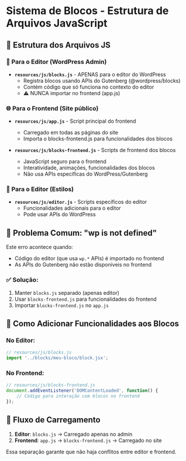 # Sistema de Blocos - Estrutura de Arquivos JavaScript

## 📁 Estrutura dos Arquivos JS

### 🎯 Para o Editor (WordPress Admin)
- **`resources/js/blocks.js`** - APENAS para o editor do WordPress
  - Registra blocos usando APIs do Gutenberg (@wordpress/blocks)
  - Contém código que só funciona no contexto do editor
  - ⚠️ NUNCA importar no frontend (app.js)

### 🌐 Para o Frontend (Site público)
- **`resources/js/app.js`** - Script principal do frontend
  - Carregado em todas as páginas do site
  - Importa o blocks-frontend.js para funcionalidades dos blocos
  
- **`resources/js/blocks-frontend.js`** - Scripts de frontend dos blocos
  - JavaScript seguro para o frontend
  - Interatividade, animações, funcionalidades dos blocos
  - Não usa APIs específicas do WordPress/Gutenberg

### 🎨 Para o Editor (Estilos)
- **`resources/js/editor.js`** - Scripts específicos do editor
  - Funcionalidades adicionais para o editor
  - Pode usar APIs do WordPress

## 🚨 Problema Comum: "wp is not defined"

Este erro acontece quando:
- Código do editor (que usa `wp.*` APIs) é importado no frontend
- As APIs do Gutenberg não estão disponíveis no frontend

### ✅ Solução:
1. Manter `blocks.js` separado (apenas editor)
2. Usar `blocks-frontend.js` para funcionalidades do frontend
3. Importar `blocks-frontend.js` no `app.js`

## 📝 Como Adicionar Funcionalidades aos Blocos

### No Editor:
```javascript
// resources/js/blocks.js
import '../blocks/meu-bloco/block.jsx';
```

### No Frontend:
```javascript
// resources/js/blocks-frontend.js
document.addEventListener('DOMContentLoaded', function() {
    // Código para interação com blocos no frontend
});
```

## 🔄 Fluxo de Carregamento

1. **Editor**: `blocks.js` → Carregado apenas no admin
2. **Frontend**: `app.js` → `blocks-frontend.js` → Carregado no site

Essa separação garante que não haja conflitos entre editor e frontend.
